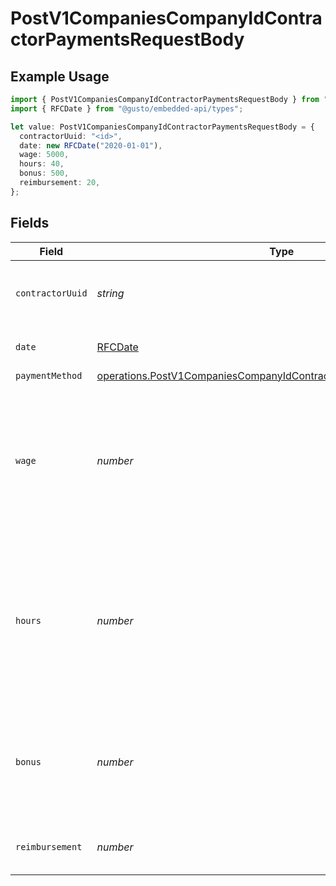 # PostV1CompaniesCompanyIdContractorPaymentsRequestBody

## Example Usage

```typescript
import { PostV1CompaniesCompanyIdContractorPaymentsRequestBody } from "@gusto/embedded-api/models/operations";
import { RFCDate } from "@gusto/embedded-api/types";

let value: PostV1CompaniesCompanyIdContractorPaymentsRequestBody = {
  contractorUuid: "<id>",
  date: new RFCDate("2020-01-01"),
  wage: 5000,
  hours: 40,
  bonus: 500,
  reimbursement: 20,
};
```

## Fields

| Field                                                                                                                                                    | Type                                                                                                                                                     | Required                                                                                                                                                 | Description                                                                                                                                              | Example                                                                                                                                                  |
| -------------------------------------------------------------------------------------------------------------------------------------------------------- | -------------------------------------------------------------------------------------------------------------------------------------------------------- | -------------------------------------------------------------------------------------------------------------------------------------------------------- | -------------------------------------------------------------------------------------------------------------------------------------------------------- | -------------------------------------------------------------------------------------------------------------------------------------------------------- |
| `contractorUuid`                                                                                                                                         | *string*                                                                                                                                                 | :heavy_check_mark:                                                                                                                                       | The contractor receiving the payment                                                                                                                     |                                                                                                                                                          |
| `date`                                                                                                                                                   | [RFCDate](../../types/rfcdate.md)                                                                                                                        | :heavy_check_mark:                                                                                                                                       | Date of contractor payment                                                                                                                               | 2020-01-01                                                                                                                                               |
| `paymentMethod`                                                                                                                                          | [operations.PostV1CompaniesCompanyIdContractorPaymentsPaymentMethod](../../models/operations/postv1companiescompanyidcontractorpaymentspaymentmethod.md) | :heavy_minus_sign:                                                                                                                                       | N/A                                                                                                                                                      |                                                                                                                                                          |
| `wage`                                                                                                                                                   | *number*                                                                                                                                                 | :heavy_minus_sign:                                                                                                                                       | If the contractor is on a fixed wage, this is the fixed wage payment for the contractor, regardless of hours worked                                      | 5000                                                                                                                                                     |
| `hours`                                                                                                                                                  | *number*                                                                                                                                                 | :heavy_minus_sign:                                                                                                                                       | If the contractor is on an hourly wage, this is the number of hours that the contractor worked for the payment                                           | 40                                                                                                                                                       |
| `bonus`                                                                                                                                                  | *number*                                                                                                                                                 | :heavy_minus_sign:                                                                                                                                       | If the contractor is on an hourly wage, this is the bonus the contractor earned                                                                          | 500                                                                                                                                                      |
| `reimbursement`                                                                                                                                          | *number*                                                                                                                                                 | :heavy_minus_sign:                                                                                                                                       | Reimbursed wages for the contractor                                                                                                                      | 20                                                                                                                                                       |